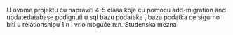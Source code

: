 U ovome projektu ću napraviti 4-5 clasa koje cu pomocu add-migration and updatedatabase podignuti u sql bazu podataka , baza podatka ce sigurno biti u relationshipu 1:n i vrlo moguće n:n. Studenska mezna
